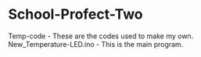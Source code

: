 # School-Profect-Two

Temp-code - These are the codes used to make my own.
New_Temperature-LED.ino - This is the main program.
